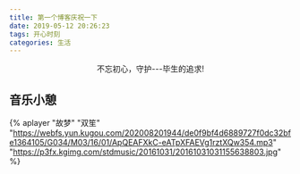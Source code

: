 ```yaml
---
title: 第一个博客庆祝一下
date: 2019-05-12 20:26:23
tags: 开心时刻
categories: 生活
---
```


<center>不忘初心，守护---毕生的追求!</center>

<!--more-->
## 音乐小憩
{% aplayer "故梦" "双笙" "https://webfs.yun.kugou.com/202008201944/de0f9bf4d6889727f0dc32bfe1364105/G034/M03/16/01/ApQEAFXkC-eATpXFAEVg1rztXQw354.mp3" "https://p3fx.kgimg.com/stdmusic/20161031/20161031031155638803.jpg"  %}